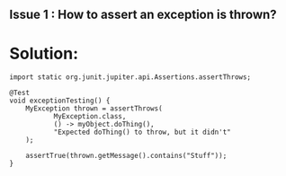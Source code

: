 ## Issue 1 : How to assert an exception is thrown?

# Solution:

```aidl
import static org.junit.jupiter.api.Assertions.assertThrows;

@Test
void exceptionTesting() {
    MyException thrown = assertThrows(
           MyException.class,
           () -> myObject.doThing(),
           "Expected doThing() to throw, but it didn't"
    );

    assertTrue(thrown.getMessage().contains("Stuff"));
}
```